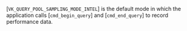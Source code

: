 [`VK_QUERY_POOL_SAMPLING_MODE_INTEL`] is the default mode in
which the application calls [`cmd_begin_query`] and
[`cmd_end_query`] to record performance data.